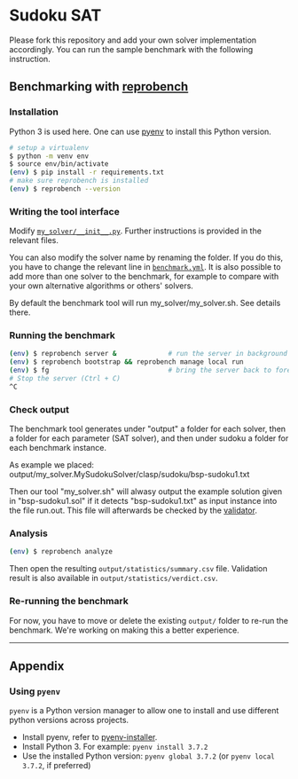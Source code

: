 # Sudoku SAT

Please fork this repository and add your own solver implementation accordingly.
You can run the sample benchmark with the following instruction.

## Benchmarking with [reprobench](https://github.com/rkkautsar/reprobench)

### Installation

Python 3 is used here. One can use [pyenv](#using-pyenv) to install this Python version.

```sh
# setup a virtualenv
$ python -m venv env
$ source env/bin/activate
(env) $ pip install -r requirements.txt
# make sure reprobench is installed
(env) $ reprobench --version
```

### Writing the tool interface

Modify [`my_solver/__init__.py`](my_solver/__init__.py).
Further instructions is provided in the relevant files.

You can also modify the solver name by renaming the folder.
If you do this, you have to change the relevant line in [`benchmark.yml`](benchmark.yml).
It is also possible to add more than one solver to the benchmark, for example to compare with your own alternative algorithms or others' solvers.

By default the benchmark tool will run my_solver/my_solver.sh.
See details there.

### Running the benchmark

```sh
(env) $ reprobench server &             # run the server in background
(env) $ reprobench bootstrap && reprobench manage local run
(env) $ fg                              # bring the server back to foreground
# Stop the server (Ctrl + C)
^C
```

### Check output

The benchmark tool generates under "output" a folder for each solver, then a folder for each parameter (SAT solver), and then under sudoku a folder for each benchmark instance.

As example we placed:
output/my_solver.MySudokuSolver/clasp/sudoku/bsp-sudoku1.txt

Then our tool "my_solver.sh" will alwasy output the example solution given in "bsp-sudoku1.sol" if it detects "bsp-sudoku1.txt" as input instance into the file run.out.
This file will afterwards be checked by the [validator](sudoku/validate.py).

### Analysis

```sh
(env) $ reprobench analyze
```

Then open the resulting `output/statistics/summary.csv` file.
Validation result is also available in `output/statistics/verdict.csv`.

### Re-running the benchmark

For now, you have to move or delete the existing `output/` folder to re-run the benchmark. We're working on making this a better experience.

---

## Appendix

### Using `pyenv`

`pyenv` is a Python version manager to allow one to install and use different python versions across projects.

- Install pyenv, refer to [pyenv-installer](https://github.com/pyenv/pyenv-installer).
- Install Python 3. For example: `pyenv install 3.7.2`
- Use the installed Python version: `pyenv global 3.7.2` (or `pyenv local 3.7.2`, if preferred)
